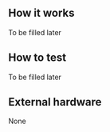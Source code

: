 ## How it works

To be filled later

## How to test

To be filled later

## External hardware

None
